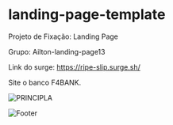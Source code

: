 # landing-page-template
Projeto de Fixação: Landing Page

Grupo: Ailton-landing-page13

Link do surge: https://ripe-slip.surge.sh/

Site o banco F4BANK.


![PRINCIPLA](https://user-images.githubusercontent.com/104743207/172073130-3b69a080-2bfb-4a8b-ab3f-038b0af2bfa7.png)



![Footer](https://user-images.githubusercontent.com/104743207/172073344-39d23d9f-5832-4813-b88a-cc5403842700.png)

